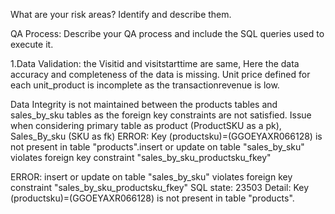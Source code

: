 What are your risk areas? Identify and describe them.



QA Process:
Describe your QA process and include the SQL queries used to execute it.

1.Data Validation: the Visitid and visitstarttime are same, Here the data accuracy and completeness of the data is missing.
Unit price defined for each unit_product is incomplete as the transactionrevenue is low.

 Data Integrity is not maintained between the products tables and sales_by_sku tables as the foreign key constraints are not satisfied.
 Issue when considering primary table as product (ProductSKU as a pk), Sales_By_sku (SKU as fk)
ERROR:  Key (productsku)=(GGOEYAXR066128) is not present in table "products".insert or update on table "sales_by_sku" violates foreign key constraint "sales_by_sku_productsku_fkey" 

ERROR:  insert or update on table "sales_by_sku" violates foreign key constraint "sales_by_sku_productsku_fkey"
SQL state: 23503
Detail: Key (productsku)=(GGOEYAXR066128) is not present in table "products".


